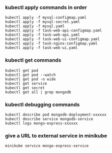 ### kubectl apply commands in order

    kubectl apply -f mysql-configmap.yaml    
    kubectl apply -f mysql-secret.yaml
    kubectl apply -f mysql.yaml
    kubectl apply -f task-web-api-configmap.yaml 
    kubectl apply -f task-web-api.yaml
    kubectl apply -f task-web-ui-configmap.yaml
    kubectl apply -f task-nginx-configmap.yaml
    kubectl apply -f task-web-ui.yaml

### kubectl get commands

    kubectl get pod
    kubectl get pod --watch
    kubectl get pod -o wide
    kubectl get service
    kubectl get secret
    kubectl get all | grep mongodb

### kubectl debugging commands

    kubectl describe pod mongodb-deployment-xxxxxx
    kubectl describe service mongodb-service
    kubectl logs mongo-express-xxxxxx

### give a URL to external service in minikube

    minikube service mongo-express-service